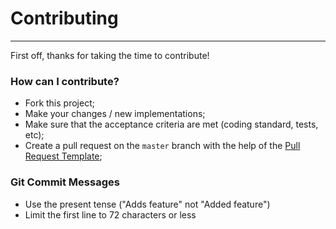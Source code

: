 # Contributing

-----------------

First off, thanks for taking the time to contribute!

### How can I contribute?

* Fork this project;
* Make your changes / new implementations;
* Make sure that the acceptance criteria are met (coding standard, tests, etc);
* Create a pull request on the `master` branch with the help of the [Pull Request Template](PULL_REQUEST_TEMPLATE.md);


### Git Commit Messages

* Use the present tense ("Adds feature" not "Added feature")
* Limit the first line to 72 characters or less

